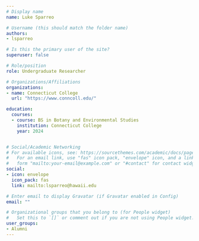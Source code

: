 ```yaml
---
# Display name
name: Luke Sparreo

# Username (this should match the folder name)
authors:
- lsparreo

# Is this the primary user of the site?
superuser: false

# Role/position
role: Undergraduate Researcher

# Organizations/Affiliations
organizations:
- name: Connecticut College
  url: "https://www.conncoll.edu/"

education:
  courses:
  - course: BS in Botany and Environmental Studies
    institution: Connecticut College
    year: 2024


# Social/Academic Networking
# For available icons, see: https://sourcethemes.com/academic/docs/page-builder/#icons
#   For an email link, use "fas" icon pack, "envelope" icon, and a link in the
#   form "mailto:your-email@example.com" or "#contact" for contact widget.
social:
- icon: envelope
  icon_pack: fas
  link: mailto:lsparreo@hawaii.edu

# Enter email to display Gravatar (if Gravatar enabled in Config)
email: ""

# Organizational groups that you belong to (for People widget)
#   Set this to `[]` or comment out if you are not using People widget.
user_groups:
- Alumni
---
```



